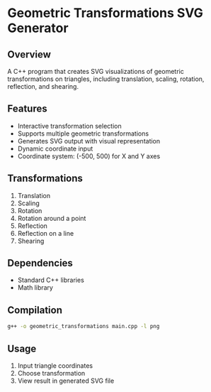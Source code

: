 # Geometric Transformations SVG Generator

## Overview
A C++ program that creates SVG visualizations of geometric transformations on triangles, including translation, scaling, rotation, reflection, and shearing.

## Features
- Interactive transformation selection
- Supports multiple geometric transformations
- Generates SVG output with visual representation
- Dynamic coordinate input
- Coordinate system: (-500, 500) for X and Y axes

## Transformations
1. Translation
2. Scaling
3. Rotation
4. Rotation around a point
5. Reflection
6. Reflection on a line
7. Shearing

## Dependencies
- Standard C++ libraries
- Math library

## Compilation
```bash
g++ -o geometric_transformations main.cpp -l png
```

## Usage
1. Input triangle coordinates
2. Choose transformation
3. View result in generated SVG file